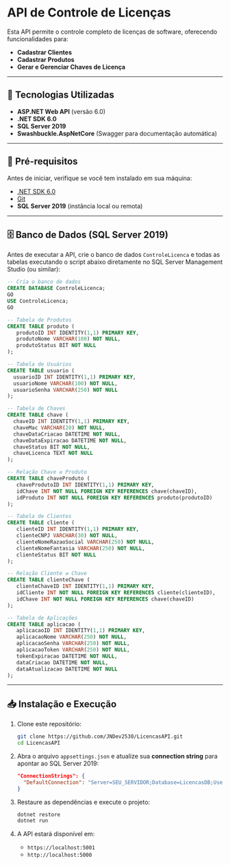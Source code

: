 # API de Controle de Licenças

Esta API permite o controle completo de licenças de software, oferecendo funcionalidades para:

- **Cadastrar Clientes**
- **Cadastrar Produtos**
- **Gerar e Gerenciar Chaves de Licença**

---

## 🚀 Tecnologias Utilizadas

- **ASP.NET Web API** (versão 6.0)
- **.NET SDK 6.0**
- **SQL Server 2019**
- **Swashbuckle.AspNetCore** (Swagger para documentação automática)

---

## 🔧 Pré-requisitos

Antes de iniciar, verifique se você tem instalado em sua máquina:

- [.NET SDK 6.0](https://dotnet.microsoft.com/download)
- [Git](https://git-scm.com/)
- **SQL Server 2019** (instância local ou remota)

---

## 🗄️ Banco de Dados (SQL Server 2019)

Antes de executar a API, crie o banco de dados `ControleLicenca` e todas as tabelas executando o script abaixo diretamente no SQL Server Management Studio (ou similar):

```sql
-- Cria o banco de dados
CREATE DATABASE ControleLicenca;
GO
USE ControleLicenca;
GO

-- Tabela de Produtos
CREATE TABLE produto (
   produtoID INT IDENTITY(1,1) PRIMARY KEY,
   produtoNome VARCHAR(100) NOT NULL,
   produtoStatus BIT NOT NULL
);

-- Tabela de Usuários
CREATE TABLE usuario (
  usuarioID INT IDENTITY(1,1) PRIMARY KEY,
  usuarioNome VARCHAR(100) NOT NULL,
  usuarioSenha VARCHAR(250) NOT NULL
);

-- Tabela de Chaves
CREATE TABLE chave (
  chaveID INT IDENTITY(1,1) PRIMARY KEY,
  chaveMac VARCHAR(20) NOT NULL,
  chaveDataCriacao DATETIME NOT NULL,
  chaveDataExpiracao DATETIME NOT NULL,
  chaveStatus BIT NOT NULL,
  chaveLicenca TEXT NOT NULL
);

-- Relação Chave ⇄ Produto
CREATE TABLE chaveProduto (
   chaveProdutoID INT IDENTITY(1,1) PRIMARY KEY,
   idChave INT NOT NULL FOREIGN KEY REFERENCES chave(chaveID),
   idProduto INT NOT NULL FOREIGN KEY REFERENCES produto(produtoID)
);

-- Tabela de Clientes
CREATE TABLE cliente (
   clienteID INT IDENTITY(1,1) PRIMARY KEY,
   clienteCNPJ VARCHAR(30) NOT NULL,
   clienteNomeRazaoSocial VARCHAR(250) NOT NULL,
   clienteNomeFantasia VARCHAR(250) NOT NULL,
   clienteStatus BIT NOT NULL
);

-- Relação Cliente ⇄ Chave
CREATE TABLE clienteChave (
   clienteChaveID INT IDENTITY(1,1) PRIMARY KEY,
   idCliente INT NOT NULL FOREIGN KEY REFERENCES cliente(clienteID),
   idChave INT NOT NULL FOREIGN KEY REFERENCES chave(chaveID)
);

-- Tabela de Aplicações
CREATE TABLE aplicacao (
   aplicacaoID INT IDENTITY(1,1) PRIMARY KEY,
   aplicacaoNome VARCHAR(250) NOT NULL,
   aplicacaoSenha VARCHAR(250) NOT NULL,
   aplicacaoToken VARCHAR(250) NOT NULL,
   tokenExpiracao DATETIME NOT NULL,
   dataCriacao DATETIME NOT NULL,
   dataAtualizacao DATETIME NOT NULL
);
```

---

## 📥 Instalação e Execução

1. Clone este repositório:

    ```bash
    git clone https://github.com/JNDev2530/LicencasAPI.git
    cd LicencasAPI
    ```

2. Abra o arquivo `appsettings.json` e atualize sua **connection string** para apontar ao SQL Server 2019:

    ```json
    "ConnectionStrings": {
      "DefaultConnection": "Server=SEU_SERVIDOR;Database=LicencasDB;User Id=usuario;Password=senha;TrustServerCertificate=True;"
    }
    ```

3. Restaure as dependências e execute o projeto:

    ```bash
    dotnet restore
    dotnet run
    ```

4. A API estará disponível em:
    - `https://localhost:5001`
    - `http://localhost:5000`

